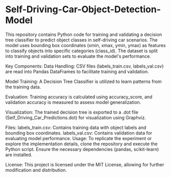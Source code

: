 # Self-Driving-Car-Object-Detection-Model

This repository contains Python code for training and validating a decision tree classifier to predict object classes in self-driving car scenarios. The model uses bounding box coordinates (xmin, xmax, ymin, ymax) as features to classify objects into specific categories (class_id). The dataset is split into training and validation sets to evaluate the model's performance.

Key Components:
Data Handling: CSV files (labels_train.csv, labels_val.csv) are read into Pandas DataFrames to facilitate training and validation.

Model Training: A Decision Tree Classifier is utilized to learn patterns from the training data.

Evaluation: Training accuracy is calculated using accuracy_score, and validation accuracy is measured to assess model generalization.

Visualization: The trained decision tree is exported to a .dot file (Self_Driving_Car_Predictions.dot) for visualization using Graphviz.

Files:
labels_train.csv: Contains training data with object labels and bounding box coordinates.
labels_val.csv: Contains validation data for evaluating model performance.
Usage:
To replicate the experiment or explore the implementation details, clone the repository and execute the Python script. Ensure the necessary dependencies (pandas, scikit-learn) are installed.

License:
This project is licensed under the MIT License, allowing for further modification and distribution.
